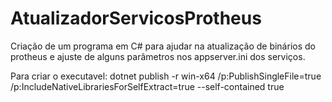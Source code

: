 # AtualizadorServicosProtheus
Criação de um programa em C# para ajudar na atualização de binários do protheus e ajuste de alguns parâmetros nos appserver.ini dos serviços.

Para criar o executavel: dotnet publish -r win-x64 /p:PublishSingleFile=true /p:IncludeNativeLibrariesForSelfExtract=true --self-contained true